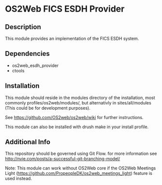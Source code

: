 OS2Web FICS ESDH Provider
==============================

Description
-----------
This module provides an implementation of the FICS ESDH system.

Dependencies
-----------
- os2web_esdh_provider
- ctools

Installation
-----------
This module should reside in the modules directory of the installation,
most commonly profiles/os2web/modules/, but alternativly in sites/all/modules
(This could be for development purposes).

See https://github.com/OS2web/os2web/wiki for further instructions.

This module can also be installed with drush make in your install profile.

Additional Info
---------------
This repository should be governed using Git Flow. for more information see
http://nvie.com/posts/a-successful-git-branching-model/

Note: This module can work without OS2Web core if the OS2Web Meetings Light
(https://github.com/PropeopleDK/os2web_meetings_light) feature is used 
instead.

